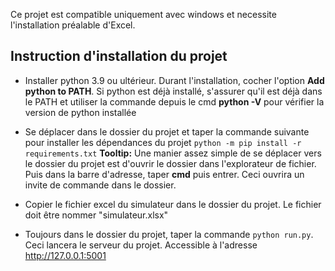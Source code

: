 Ce projet est compatible uniquement avec windows et necessite l'installation préalable d'Excel.

## Instruction d'installation du projet 

- Installer python 3.9 ou ultérieur. Durant l'installation, cocher l'option **Add python to PATH**. Si python est déjà installé, s'assurer qu'il est déjà dans le PATH et utiliser la commande depuis le cmd **python -V** pour vérifier la version de python installée

- Se déplacer dans le dossier du projet et taper la commande suivante pour installer les dépendances du projet 
`python -m pip install -r requirements.txt`
**Tooltip:** Une manier assez simple de se déplacer vers le dossier du projet est d'ouvrir le dossier dans l'explorateur de fichier. Puis dans la barre d'adresse, taper **cmd** puis entrer. Ceci ouvrira un invite de commande dans le dossier.

- Copier le fichier excel du simulateur dans le dossier du projet. Le fichier doit être nommer "simulateur.xlsx"

- Toujours dans le dossier du projet, taper la commande `python run.py`. Ceci lancera le serveur du projet. Accessible à l'adresse http://127.0.0.1:5001

